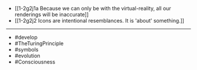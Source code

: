 - [[1-2g2j1a Because we can only be with the virtual-reality, all our renderings will be inaccurate]]
- [[1-2g2j2 Icons are intentional resemblances. It is 'about' something.]]
---
- #develop
- #TheTuringPrinciple
- #symbols
- #evolution
- #Consciousness
